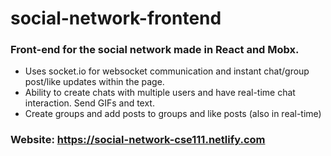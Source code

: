 # social-network-frontend


### Front-end for the social network made in React and Mobx. 
  - Uses socket.io for websocket communication and instant chat/group post/like updates within the page.
  - Ability to create chats with multiple users and have real-time chat interaction. Send GIFs and text.
  - Create groups and add posts to groups and like posts (also in real-time)

### Website: https://social-network-cse111.netlify.com
